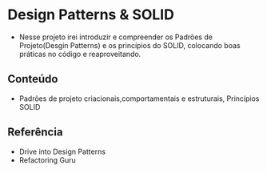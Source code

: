 
# Design Patterns & SOLID

- Nesse projeto irei introduzir e compreender os Padrões de Projeto(Desgin Patterns) e os princípios do SOLID, colocando boas práticas no código e reaproveitando.


## Conteúdo

- Padrões de projeto criacionais,comportamentais e estruturais, Princípios SOLID


## Referência

- Drive into Design Patterns
- Refactoring Guru

